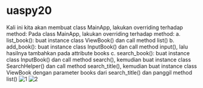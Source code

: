 # uaspy20
Kali ini kita akan membuat class MainApp, lakukan overriding terhadap method: Pada class MainApp, lakukan overriding terhadap method: a. list_book(): buat instance class ViewBook() dan call method list() b. add_book(): buat instance class InputBook() dan call method input(), lalu hasilnya tambahkan pada attribute books c. search_book(): buat instance class InputBook() dan call method search(), kemudian buat instance class SearchHelper() dan call method search_title(), kemudian buat instance class ViewBook dengan parameter books dari search_title() dan panggil method list()
![1](https://user-images.githubusercontent.com/57025005/72675137-76350f80-3ab2-11ea-92fd-870bc9a90464.PNG)
![2](https://user-images.githubusercontent.com/57025005/72675143-8351fe80-3ab2-11ea-8449-40c229053a40.PNG)
